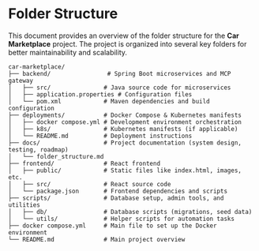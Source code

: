 # Folder Structure

This document provides an overview of the folder structure for the **Car Marketplace** project. The project is organized into several key folders for better maintainability and scalability.

```
car-marketplace/
├── backend/                # Spring Boot microservices and MCP gateway
│   ├── src/               # Java source code for microservices
│   ├── application.properties # Configuration files
│   └── pom.xml            # Maven dependencies and build configuration
├── deployments/           # Docker Compose & Kubernetes manifests
│   ├── docker compose.yml # Development environment orchestration
│   ├── k8s/               # Kubernetes manifests (if applicable)
│   └── README.md          # Deployment instructions
├── docs/                  # Project documentation (system design, testing, roadmap)
│   └── folder_structure.md
├── frontend/              # React frontend
│   ├── public/            # Static files like index.html, images, etc.
│   ├── src/               # React source code
│   └── package.json       # Frontend dependencies and scripts
├── scripts/               # Database setup, admin tools, and utilities
│   ├── db/                # Database scripts (migrations, seed data)
│   └── utils/             # Helper scripts for automation tasks
├── docker compose.yml     # Main file to set up the Docker environment
└── README.md              # Main project overview
```
